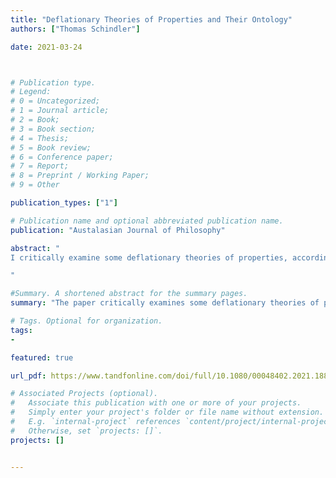 ```yaml
---
title: "Deflationary Theories of Properties and Their Ontology"
authors: ["Thomas Schindler"]

date: 2021-03-24



# Publication type.
# Legend:
# 0 = Uncategorized;
# 1 = Journal article;
# 2 = Book;
# 3 = Book section;
# 4 = Thesis;
# 5 = Book review;
# 6 = Conference paper;
# 7 = Report;
# 8 = Preprint / Working Paper;
# 9 = Other

publication_types: ["1"]

# Publication name and optional abbreviated publication name.
publication: "Austalasian Journal of Philosophy"

abstract: "
I critically examine some deflationary theories of properties, according to which properties are ‘shadows of predicates’ and quantification over them serves a mere quasi-logical function. I start by considering Hofweber’s internalist theory, and pose a problem for his account of inexpressible properties. I then introduce a theory of properties that closely resembles Horwich’s minimalist theory of truth. This theory overcomes the problem of inexpressible properties, but its formulation presupposes the existence of various kinds of abstract objects. I discuss some ways to reduce these existence assumptions, but ultimately suggest that deflationists can hardly avoid quantification over abstract objects of one sort or another. I conclude that property deflationism is perhaps not as deflationary as some philosophers want it to be, but that it’s still apt to call the position ‘deflationary’.

"

#Summary. A shortened abstract for the summary pages.
summary: "The paper critically examines some deflationary theories of properties, according to which properties are ‘shadows of predicates’ and quantification over them serves a mere quasi-logical function."

# Tags. Optional for organization.
tags:
-

featured: true

url_pdf: https://www.tandfonline.com/doi/full/10.1080/00048402.2021.1887302

# Associated Projects (optional).
#   Associate this publication with one or more of your projects.
#   Simply enter your project's folder or file name without extension.
#   E.g. `internal-project` references `content/project/internal-project/index.md`.
#   Otherwise, set `projects: []`.
projects: []


---
```

